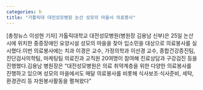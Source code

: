 ```yaml
---
categories: h
title: "가톨릭대 대전성모병원 논산 성모의 마을서 의료봉사"
---
```

[충청뉴스 이성현 기자] 가톨릭대학교 대전성모병원(병원장 김용남 신부)은 25일 논산시에 위치한 중증장애인 요양시설 성모의 마을을 찾아 입소민을 대상으로 의료봉사를 실시했다.이번 의료봉사에는 치과 이경은 교수, 가정의학과 이선경 교수, 종합건강증진팀, 진단검사의학팀, 마케팅팀 의료진과 교직원 20여명이 참여해 진료상담과 구강검진 등을 진행했다.김용남 병원장은 “대전성모병원은 의료 취약계층을 위한 다양한 의료봉사를 진행하고 있으며 성모의 마을에서도 매달 의료봉사를 비롯해 식사보조‧식사준비, 세탁, 환경관리 등 자원봉사활동을 펼쳐왔다”